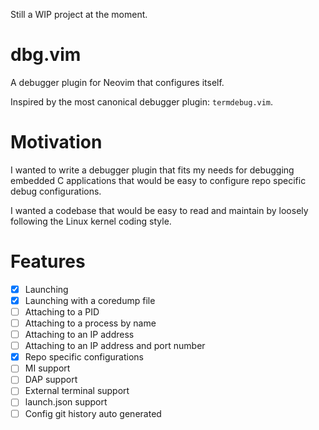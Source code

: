 
Still a WIP project at the moment.

# dbg.vim

A debugger plugin for Neovim that configures itself.

Inspired by the most canonical debugger plugin: `termdebug.vim`.

# Motivation

I wanted to write a debugger plugin that fits my needs for debugging embedded C
applications that would be easy to configure repo specific debug
configurations.

I wanted a codebase that would be easy to read and maintain by loosely
following the Linux kernel coding style.

# Features

- [x] Launching
- [x] Launching with a coredump file
- [ ] Attaching to a PID
- [ ] Attaching to a process by name
- [ ] Attaching to an IP address
- [ ] Attaching to an IP address and port number
- [x] Repo specific configurations
- [ ] MI support
- [ ] DAP support
- [ ] External terminal support
- [ ] launch.json support
- [ ] Config git history auto generated
